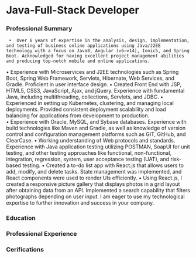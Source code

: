 # Java-Full-Stack Developer
### Professional Summary
     •	Over 6 years of expertise in the analysis, design, implementation, and testing of business online applications using Java/J2EE technology with a focus on Java8, Angular (v6–v14), Ionic5, and Spring Boot. Acknowledged for having excellent project management abilities and producing top-notch mobile and online applications.
•	 Experience with Microservices and J2EE technologies such as Spring Boot, Spring Web Framework, Servlets, Hibernate, Web Services, and Gradle. Proficient in user interface design.
•	 Created Front End with JSP, HTML5, CSS3, JavaScript, Ajax, and jQuery. Experience with fundamental Java, including multithreading, collections, Servlets, and JDBC. 
•	Experienced in setting up Kubernetes, clustering, and managing local deployments. Provided consistent deployment scalability and load balancing for applications from development to production.  
•	 Experience with Oracle, MySQL, and Sybase databases. Experience with build technologies like Maven and Gradle, as well as knowledge of version control and configuration management platforms such as GIT, GitHub, and ClearCase.
•	 Working understanding of Web protocols and standards. Experience with Java application testing utilizing POSTMAN, SoapUI for unit testing, and other testing approaches like functional, non-functional, integration, regression, system, user acceptance testing (UAT), and risk-based testing.
•	 Created a to-do list app with React.js that allows users to add, modify, and delete tasks. State management was implemented, and React components were used to render UIs efficiently.
•	Using React.js, I created a responsive picture gallery that displays photos in a grid layout after obtaining data from an API. Implemented a search capability that filters photographs depending on user input.
           I am eager to use my technological expertise to further innovation and success in your company.

### Education

### Professional Experience
### Cerifications
